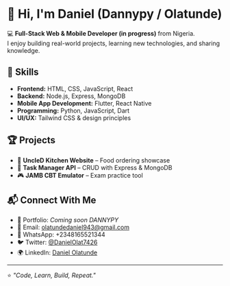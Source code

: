 # 👋 Hi, I'm Daniel (Dannypy / Olatunde)

💻 **Full-Stack Web & Mobile Developer (in progress)** from Nigeria.  
I enjoy building real-world projects, learning new technologies, and sharing knowledge.  

## 🚀 Skills
- **Frontend:** HTML, CSS, JavaScript, React  
- **Backend:** Node.js, Express, MongoDB  
- **Mobile App Development:** Flutter, React Native  
- **Programming:** Python, JavaScript, Dart  
- **UI/UX:** Tailwind CSS & design principles  



## 🏆 Projects
- 🥘 **UncleD Kitchen Website** – Food ordering showcase  
- 📝 **Task Manager API** – CRUD with Express & MongoDB  
- 🎮 **JAMB CBT Emulator** – Exam practice tool  

## 📬 Connect With Me
- 💼 Portfolio: *Coming soon DANNYPY*  
- 📧 Email: olatundedaniel943@gmail.com  
- 💬 WhatsApp: +2348165521344  
- 🐦 Twitter: [@DanielOlat7426](https://x.com/DanielOlat7426)  
- 🌍 LinkedIn: [Daniel Olatunde](https://www.linkedin.com/in/daniel-olatunde-64aa59306/)  

---

⭐ *"Code, Learn, Build, Repeat."*  
